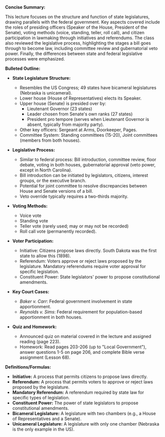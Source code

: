 **Concise Summary:**

This lecture focuses on the structure and function of state legislatures, drawing parallels with the federal government.  Key aspects covered include the roles of presiding officers (Speaker of the House, President of the Senate), voting methods (voice, standing, teller, roll call), and citizen participation in lawmaking through initiatives and referendums. The class also reviewed the legislative process, highlighting the stages a bill goes through to become law, including committee review and gubernatorial veto power.  Finally, the differences between state and federal legislative processes were emphasized.

**Bulleted Outline:**

* **State Legislature Structure:**
    * Resembles the US Congress; 49 states have bicameral legislatures (Nebraska is unicameral).
    * Lower house (House of Representatives) elects its Speaker.
    * Upper house (Senate) is presided over by:
        * Lieutenant Governor (23 states)
        * Leader chosen from Senate's own ranks (27 states)
        * President pro tempore (serves when Lieutenant Governor is absent, typically from majority party).
    * Other key officers:  Sergeant at Arms, Doorkeeper, Pages.
    * Committee System: Standing committees (15-20), Joint committees (members from both houses).

* **Legislative Process:**
    * Similar to federal process: Bill introduction, committee review, floor debate, voting in both houses, gubernatorial approval (veto power, except in North Carolina).
    * Bill introduction can be initiated by legislators, citizens, interest groups, or the executive branch.
    * Potential for joint committee to resolve discrepancies between House and Senate versions of a bill.
    * Veto override typically requires a two-thirds majority.

* **Voting Methods:**
    * Voice vote
    * Standing vote
    * Teller vote (rarely used; may or may not be recorded)
    * Roll call vote (permanently recorded).

* **Voter Participation:**
    * Initiative: Citizens propose laws directly.  South Dakota was the first state to allow this (1898).
    * Referendum: Voters approve or reject laws proposed by the legislature.  Mandatory referendums require voter approval for specific legislation.
    * Constituent Power: State legislators' power to propose constitutional amendments.

* **Key Court Cases:**
    * *Baker v. Carr*: Federal government involvement in state apportionment.
    * *Reynolds v. Sims*:  Federal requirement for population-based apportionment in both houses.

* **Quiz and Homework:**
    * Announced quiz on material covered in the lecture and assigned reading (page 223).
    * Homework: Read pages 203-206 (up to "Local Government"), answer questions 1-5 on page 206, and complete Bible verse assignment (Lesson 68).


**Definitions/Formulas:**

* **Initiative:** A process that permits citizens to propose laws directly.
* **Referendum:** A process that permits voters to approve or reject laws proposed by the legislature.
* **Mandatory Referendum:** A referendum required by state law for specific types of legislation.
* **Constituent Power:** The power of state legislators to propose constitutional amendments.
* **Bicameral Legislature:** A legislature with two chambers (e.g., a House of Representatives and a Senate).
* **Unicameral Legislature:** A legislature with only one chamber (Nebraska is the only example in the US).
